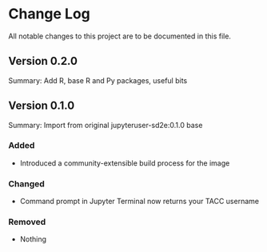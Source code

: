 # Change Log

All notable changes to this project are to be documented in this file.

## Version 0.2.0

Summary: Add R, base R and Py packages, useful bits

## Version 0.1.0

Summary: Import from original jupyteruser-sd2e:0.1.0 base

### Added
* Introduced a community-extensible build process for the image

### Changed
* Command prompt in Jupyter Terminal now returns your TACC username

### Removed
* Nothing

